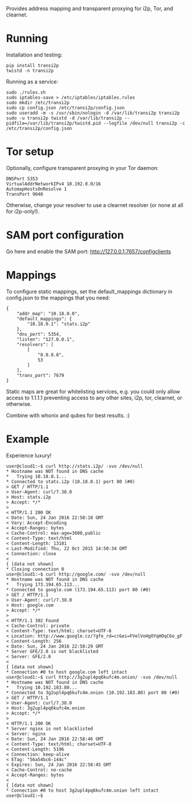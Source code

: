 Provides address mapping and transparent proxying for i2p, Tor, and clearnet.

# Running

Installation and testing:

```
pip install transi2p
twistd -n transi2p
```

Running as a service:

```
sudo ./rules.sh
sudo iptables-save > /etc/iptables/iptables.rules
sudo mkdir /etc/transi2p
sudo cp config.json /etc/transi2p/config.json
sudo useradd -m -s /usr/sbin/nologin -d /var/lib/transi2p transi2p
sudo -u transi2p twistd -d /var/lib/transi2p --pidfile=/var/lib/transi2p/twistd.pid --logfile /dev/null transi2p -c /etc/transi2p/config.json 
```

# Tor setup

Optionally, configure transparent proxying in your Tor daemon:

```
DNSPort 5353
VirtualAddrNetworkIPv4 10.192.0.0/16
AutomapHostsOnResolve 1
TransPort 9040
```

Otherwise, change your resolver to use a clearnet resolver (or none at all for i2p-only!).

# SAM port configuration

Go here and enable the SAM port: http://127.0.0.1:7657/configclients

# Mappings

To configure static mappings, set the default_mappings dictionary in config.json to the mappings that you need:

```
{
    "addr_map": "10.18.0.0",
    "default_mappings": {
        "10.18.0.1": "stats.i2p"
    },
    "dns_port": 5354,
    "listen": "127.0.0.1",
    "resolvers": [
        [
            "8.8.8.8",
            53
        ]
    ],
    "trans_port": 7679
}
```

Static maps are great for whitelisting services, e.g. you could only allow access to 1.1.1.1 preventing access to any other sites, i2p, tor, clearnet, or otherwise.

Combine with whonix and qubes for best results. :)

# Example

Experience luxury!

```
user@cloud1:~$ curl http://stats.i2p/ -svo /dev/null
* Hostname was NOT found in DNS cache
*   Trying 10.18.0.1...
* Connected to stats.i2p (10.18.0.1) port 80 (#0)
> GET / HTTP/1.1
> User-Agent: curl/7.38.0
> Host: stats.i2p
> Accept: */*
> 
< HTTP/1.1 200 OK
< Date: Sun, 24 Jan 2016 22:58:18 GMT
< Vary: Accept-Encoding
< Accept-Ranges: bytes
< Cache-Control: max-age=3600,public
< Content-Type: text/html
< Content-Length: 13181
< Last-Modified: Thu, 22 Oct 2015 14:50:34 GMT
< Connection: close
< 
{ [data not shown]
* Closing connection 0
user@cloud1:~$ curl http://google.com/ -svo /dev/null
* Hostname was NOT found in DNS cache
*   Trying 173.194.65.113...
* Connected to google.com (173.194.65.113) port 80 (#0)
> GET / HTTP/1.1
> User-Agent: curl/7.38.0
> Host: google.com
> Accept: */*
> 
< HTTP/1.1 302 Found
< Cache-Control: private
< Content-Type: text/html; charset=UTF-8
< Location: http://www.google.cz/?gfe_rd=cr&ei=FVelVoHgOYqHOqC6o_gF
< Content-Length: 256
< Date: Sun, 24 Jan 2016 22:58:29 GMT
* Server GFE/2.0 is not blacklisted
< Server: GFE/2.0
< 
{ [data not shown]
* Connection #0 to host google.com left intact
user@cloud1:~$ curl http://3g2upl4pq6kufc4m.onion/ -svo /dev/null
* Hostname was NOT found in DNS cache
*   Trying 10.192.183.80...
* Connected to 3g2upl4pq6kufc4m.onion (10.192.183.80) port 80 (#0)
> GET / HTTP/1.1
> User-Agent: curl/7.38.0
> Host: 3g2upl4pq6kufc4m.onion
> Accept: */*
> 
< HTTP/1.1 200 OK
* Server nginx is not blacklisted
< Server: nginx
< Date: Sun, 24 Jan 2016 22:58:46 GMT
< Content-Type: text/html; charset=UTF-8
< Content-Length: 5196
< Connection: keep-alive
< ETag: "56a54bc6-144c"
< Expires: Sun, 24 Jan 2016 22:58:45 GMT
< Cache-Control: no-cache
< Accept-Ranges: bytes
< 
{ [data not shown]
* Connection #0 to host 3g2upl4pq6kufc4m.onion left intact
user@cloud1:~$ 
```
